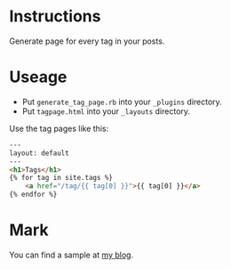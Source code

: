 # Instructions

Generate page for every tag in your posts.

# Useage

* Put `generate_tag_page.rb` into your `_plugins` directory.
* Put `tagpage.html` into your `_layouts` directory.


Use the tag pages like this:

```html
---
layout: default
---
<h1>Tags</h1>
{% for tag in site.tags %}
    <a href="/tag/{{ tag[0] }}">{{ tag[0] }}</a>
{% endfor %}
```

# Mark

You can find a sample at [my blog](http://www.abelliu.com).
